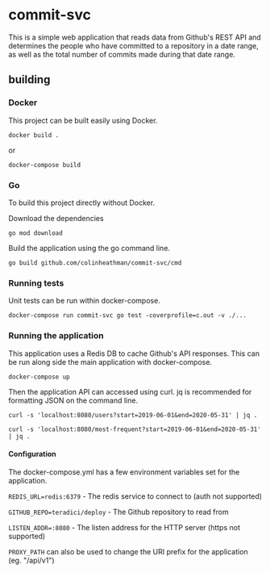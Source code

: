 # commit-svc

This is a simple web application that reads data from Github's REST API and determines the people who have committed to a repository in a date range, as well as the total number of commits made during that date range.

## building 

### Docker

This project can be built easily using Docker.

`docker build .`

or

`docker-compose build`


### Go

To build this project directly without Docker.

Download the dependencies

`go mod download`

Build the application using the go command line.

`go build github.com/colinheathman/commit-svc/cmd`


### Running tests

Unit tests can be run within docker-compose.

`docker-compose run commit-svc go test -coverprofile=c.out -v ./...`

### Running the application

This application uses a Redis DB to cache Github's API responses. This can be run along side the main application with docker-compose.

`docker-compose up`

Then the application API can accessed using curl. jq is recommended for formatting JSON on the command line.

`curl -s 'localhost:8080/users?start=2019-06-01&end=2020-05-31' | jq .`

`curl -s 'localhost:8080/most-frequent?start=2019-06-01&end=2020-05-31' | jq .`

#### Configuration

The docker-compose.yml has a few environment variables set for the application.

`REDIS_URL=redis:6379` - The redis service to connect to (auth not supported)

`GITHUB_REPO=teradici/deploy` - The Github repository to read from

`LISTEN_ADDR=:8080` - The listen address for the HTTP server (https not supported)

`PROXY_PATH` can also be used to change the URI prefix for the application (eg. "/api/v1")
